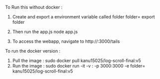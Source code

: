 



To Run this without docker : 

1. Create and export a environment variable called folder
  folder=<path to the log directory>
  export folder
2. Then run the app.js
  node app.js

3. To access the webapp, navigate to http://<IP-of-host-machine>:3000/tails



To run the docker version :

1. Pull the image : 
  sudo docker pull kanu15025/log-scroll-final:v5
2. Run the image :
  sudo docker run -it -v <hostfolder>:<mount-folder-on-container> -p 3000:3000 -e folder=<mount-folder-on- container> kanu15025/log-scroll-final:v5